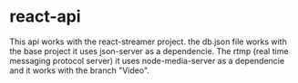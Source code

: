 # react-api

This api works with the react-streamer project. the db.json file works with the base project it uses json-server as a dependencie. The rtmp (real time messaging protocol server) it uses node-media-server as a dependencie and it works with the branch "Video".
